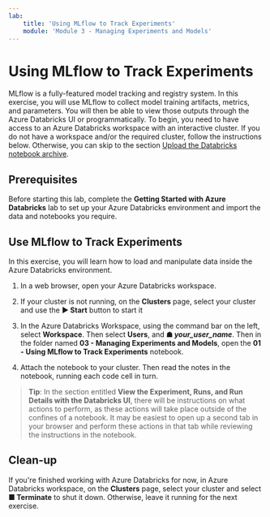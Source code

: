 ```yaml
---
lab:
    title: 'Using MLflow to Track Experiments'
    module: 'Module 3 - Managing Experiments and Models'
---
```


# Using MLflow to Track Experiments

MLflow is a fully-featured model tracking and registry system.  In this exercise, you will use MLflow to collect model training artifacts, metrics, and parameters.  You will then be able to view those outputs through the Azure Databricks UI or programmatically. To begin, you need to have access to an Azure Databricks workspace with an interactive cluster. If you do not have a workspace and/or the required cluster, follow the instructions below. Otherwise, you can skip to the section [Upload the Databricks notebook archive](#Upload-the-Databricks-notebook-archive).

## Prerequisites

Before starting this lab, complete the **Getting Started with Azure Databricks** lab to set up your Azure Databricks environment and import the data and notebooks you require.

## Use MLflow to Track Experiments

In this exercise, you will learn how to load and manipulate data inside the Azure Databricks environment.

1. In a web browser, open your Azure Databricks workspace.

1. If your cluster is not running, on the **Clusters** page, select your cluster and use the **&#9654; Start** button to start it

1. In the Azure Databricks Workspace, using the command bar on the left, select **Workspace**. Then select **Users**, and **&#9751; *your_user_name***. Then in the folder named **03 - Managing Experiments and Models**, open the **01 - Using MLflow to Track Experiments** notebook.

1. Attach the notebook to your cluster. Then read the notes in the notebook, running each code cell in turn.

> **Tip**: In the section entitled **View the Experiment, Runs, and Run Details with the Databricks UI**, there will be instructions on what actions to perform, as these actions will take place outside of the confines of a notebook.  It may be easiest to open up a second tab in your browser and perform these actions in that tab while reviewing the instructions in the notebook.

## Clean-up

If you're finished working with Azure Databricks for now, in Azure Databricks workspace, on the **Clusters** page, select your cluster and select **&#9632; Terminate** to shut it down. Otherwise, leave it running for the next exercise.
